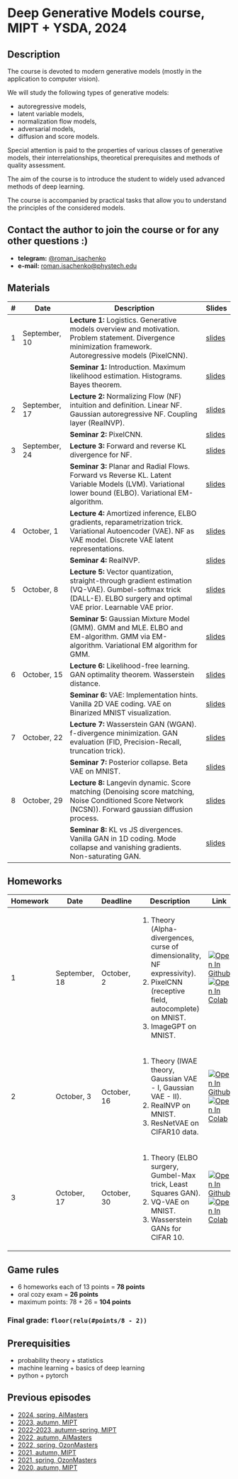 # Deep Generative Models course, MIPT + YSDA, 2024

## Description
The course is devoted to modern generative models (mostly in the application to computer vision).

We will study the following types of generative models:
- autoregressive models,
- latent variable models,
- normalization flow models,
- adversarial models,
- diffusion and score models.

Special attention is paid to the properties of various classes of generative models, their interrelationships, theoretical prerequisites and methods of quality assessment.

The aim of the course is to introduce the student to widely used advanced methods of deep learning.

The course is accompanied by practical tasks that allow you to understand the principles of the considered models.

## Contact the author to join the course or for any other questions :)

- **telegram:** [@roman_isachenko](https://t.me/roman_isachenko)
- **e-mail:** roman.isachenko@phystech.edu

## Materials

| # | Date | Description | Slides |
|---|---|---|---|
| 1 | September, 10 | <b>Lecture 1:</b> Logistics. Generative models overview and motivation. Problem statement. Divergence minimization framework. Autoregressive models (PixelCNN). | [slides](lectures/lecture1/Lecture1.pdf) |
|  |  | <b>Seminar 1:</b> Introduction. Maximum likelihood estimation. Histograms. Bayes theorem. | [slides](seminars/seminar1/seminar1.ipynb) |
| 2 | September, 17 | <b>Lecture 2:</b> Normalizing Flow (NF) intuition and definition. Linear NF. Gaussian autoregressive NF. Coupling layer (RealNVP). | [slides](lectures/lecture2/Lecture2.pdf) |
|  |  | <b>Seminar 2:</b> PixelCNN. | [slides](seminars/seminar2/seminar2.ipynb) |
| 3 | September, 24 | <b>Lecture 3:</b> Forward and reverse KL divergence for NF. | [slides](lectures/lecture3/Lecture3.pdf) |
|  |  | <b>Seminar 3:</b> Planar and Radial Flows. Forward vs Reverse KL. Latent Variable Models (LVM). Variational lower bound (ELBO). Variational EM-algorithm. | [slides](seminars/seminar3/seminar3.ipynb) |
| 4 | October, 1 | <b>Lecture 4:</b> Amortized inference, ELBO gradients, reparametrization trick. Variational Autoencoder (VAE). NF as VAE model. Discrete VAE latent representations. | [slides](lectures/lecture4/Lecture4.pdf) |
|  |  | <b>Seminar 4:</b> RealNVP. | [slides](seminars/seminar4/real_nvp_notes.ipynb) |
| 5 | October, 8 | <b>Lecture 5:</b> Vector quantization, straight-through gradient estimation (VQ-VAE). Gumbel-softmax trick (DALL-E). ELBO surgery and optimal VAE prior. Learnable VAE prior. | [slides](lectures/lecture5/Lecture5.pdf) |
|  |  | <b>Seminar 5:</b> Gaussian Mixture Model (GMM). GMM and MLE. ELBO and EM-algorithm. GMM via EM-algorithm. Variational EM algorithm for GMM. | [slides](seminars/seminar5/seminar5.ipynb) |
| 6 | October, 15 | <b>Lecture 6:</b> Likelihood-free learning. GAN optimality theorem. Wasserstein distance. | [slides](lectures/lecture6/Lecture6.pdf) |
|  |  | <b>Seminar 6:</b>  VAE: Implementation hints. Vanilla 2D VAE coding. VAE on Binarized MNIST visualization. | [slides](seminars/seminar6/seminar6.ipynb) |
| 7 | October, 22 | <b>Lecture 7:</b> Wasserstein GAN (WGAN). f-divergence minimization. GAN evaluation (FID, Precision-Recall, truncation trick). | [slides](lectures/lecture7/Lecture7.pdf) |
|  |  | <b>Seminar 7:</b> Posterior collapse. Beta VAE on MNIST. | [slides](seminars/seminar7/seminar7.ipynb) |
| 8 | October, 29 | <b>Lecture 8:</b>  Langevin dynamic. Score matching (Denoising score matching, Noise Conditioned Score Network (NCSN)). Forward gaussian diffusion process. | [slides](lectures/lecture8/Lecture8.pdf) |
|  |  | <b>Seminar 8:</b> KL vs JS divergences. Vanilla GAN in 1D coding. Mode collapse and vanishing gradients. Non-saturating GAN. | [slides](seminars/seminar8/seminar8.ipynb) |
<!---
| 9 | November, 5 | <b>Lecture 9:</b> Gaussian diffusion process: forward + reverse. Gaussian diffusion model as VAE, derivation of ELBO. Reparametrization of gaussian diffusion model. | [slides](lectures/lecture9/Lecture9.pdf) |
|  |  | <b>Seminar 9:</b> WGAN and WGAN-GP on 1D data. | [slides](seminars/seminar9/seminar9.ipynb) |
| 10 | November, 12 | <b>Lecture 10:</b> Denoising diffusion probabilistic model (DDPM): overview. Denoising diffusion as score-based generative model. Model guidance: classifier guidance, classfier-free guidance. Continuous-in-time NF and neural ODE. | [slides](lectures/lecture10/Lecture10.pdf) |
|  |  | <b>Seminar 10:</b> StyleGAN. | [slides](seminars/seminar10/StyleGAN.ipynb) |
| 11 | November, 19 | <b>Lecture 11:</b> Kolmogorov-Fokker-Planck equation for NF log-likelihood. FFJORD and Hutchinson's trace estimator. Adjoint method for continuous-in-time NF. SDE basics. | [slides](lectures/lecture11/Lecture11.pdf) |
|  |  | <b>Seminar 11:</b> Noise Conditioned Score Network (NCSN). Gaussian diffusion model as VAE. | [slides](seminars/seminar11/seminar11.ipynb) |
| 12 | November, 26 | <b>Lecture 12:</b> Kolmogorov-Fokker-Planck equation. Probability flow ODF. Reverse SDE. Variance Preserving and Variance Exploding SDEs. | [slides](lectures/lecture12/Lecture12.pdf) |
|  |  | <b>Seminar 12:</b> Denoising diffusion probabilistic model (DDPM). Denoising Diffusion Implicit Models (DDIM). | [slides](seminars/seminar11/seminar11.ipynb) |
| 13 | December, 3 | <b>Lecture 13:</b>  | [slides](lectures/lecture13/Lecture13.pdf) |
|  |  | <b>Seminar 13:</b> Guidance. CLIP, GLIDE, DALL-E 2, Imagen, Latent Diffusion Model. | [slides](seminars/seminar13/seminar13.ipynb) |
| 13 | December, 10 | <b>Lecture 14:</b>  | [slides](lectures/lecture14/Lecture14.pdf) |
|  |  | <b>Seminar 14:</b>  | [slides](seminars/seminar14/seminar14.ipynb) |
-->

## Homeworks
| Homework | Date | Deadline | Description | Link |
|---------|------|-------------|--------|-------|
| 1 | September, 18 | October, 2 | <ol><li>Theory (Аlpha-divergences, curse of dimensionality, NF expressivity).</li><li>PixelCNN (receptive field, autocomplete) on MNIST.</li><li>ImageGPT on MNIST.</li></ol> | [![Open In Github](https://img.shields.io/static/v1.svg?logo=github&label=Repo&message=Open%20in%20Github&color=lightgrey)](homeworks/hw1.ipynb)<br>[![Open In Colab](https://colab.research.google.com/assets/colab-badge.svg)](https://colab.research.google.com/github/r-isachenko/2024-DGM-MIPT-YSDA-course/blob/main/homeworks/hw1.ipynb) |
| 2 | October, 3 | October, 16 | <ol><li>Theory (IWAE theory, Gaussian VAE - I, Gaussian VAE - II).</li><li>RealNVP on MNIST.</li><li>ResNetVAE on CIFAR10 data.</li></ol> | [![Open In Github](https://img.shields.io/static/v1.svg?logo=github&label=Repo&message=Open%20in%20Github&color=lightgrey)](homeworks/hw2.ipynb)<br>[![Open In Colab](https://colab.research.google.com/assets/colab-badge.svg)](https://colab.research.google.com/github/r-isachenko/2024-DGM-MIPT-YSDA-course/blob/main/homeworks/hw2.ipynb) |
| 3 | October, 17 | October, 30 | <ol><li>Theory (ELBO surgery, Gumbel-Max trick, Least Squares GAN).</li><li>VQ-VAE on MNIST.</li><li>Wasserstein GANs for CIFAR 10.</li></ol> | [![Open In Github](https://img.shields.io/static/v1.svg?logo=github&label=Repo&message=Open%20in%20Github&color=lightgrey)](homeworks/hw3.ipynb)<br>[![Open In Colab](https://colab.research.google.com/assets/colab-badge.svg)](https://colab.research.google.com/github/r-isachenko/2024-DGM-MIPT-YSDA-course/blob/main/homeworks/hw3.ipynb) |
<!---
| 4 | October, 30 | November, 13 | <ol><li>Theory (Least Squares GAN, Conjugate functions, FID for Normal distributions).</li><li>WGAN/WGAN-GP on CIFAR10.</li><li>Inception Score and FID.</li></ol> | [![Open In Github](https://img.shields.io/static/v1.svg?logo=github&label=Repo&message=Open%20in%20Github&color=lightgrey)](homeworks/hw4.ipynb)<br>[![Open In Colab](https://colab.research.google.com/assets/colab-badge.svg)](https://colab.research.google.com/github/r-isachenko/2024-DGM-MIPT-YSDA-course/blob/main/homeworks/hw4.ipynb) |
| 5 | November, 13 | November, 27 | <ol><li>Theory (Gaussian diffusion, Implicit score matching).</li><li>Denoising score matching on 2D data.</li><li>NCSN on MNIST.</li></ol> | [![Open In Github](https://img.shields.io/static/v1.svg?logo=github&label=Repo&message=Open%20in%20Github&color=lightgrey)](homeworks/hw5.ipynb)<br>[![Open In Colab](https://colab.research.google.com/assets/colab-badge.svg)](https://colab.research.google.com/github/r-isachenko/2024-DGM-MIPT-YSDA-course/blob/main/homeworks/hw5.ipynb) |
| 6 | November, 27 | December, 11 | <ol><li>Theory (Classifier guidance, spaced diffusion, KFP theorem).</li><li>DDPM on 2d data.</li><li>DDPM on MNIST.</li></ol> |  [![Open In Github](https://img.shields.io/static/v1.svg?logo=github&label=Repo&message=Open%20in%20Github&color=lightgrey)](homeworks/hw6.ipynb)<br>[![Open In Colab](https://colab.research.google.com/assets/colab-badge.svg)](https://colab.research.google.com/github/r-isachenko/2024-DGM-MIPT-YSDA-course/blob/main/homeworks/hw6.ipynb) |
-->

## Game rules
- 6 homeworks each of 13 points = **78 points**
- oral cozy exam = **26 points**
- maximum points: 78 + 26 = **104 points**
### Final grade: `floor(relu(#points/8 - 2))`

## Prerequisities
- probability theory + statistics
- machine learning + basics of deep learning
- python + pytorch

## Previous episodes
- [2024, spring, AIMasters](https://github.com/r-isachenko/2024-DGM-AIMasters-course)
- [2023, autumn, MIPT](https://github.com/r-isachenko/2023-DGM-MIPT-course)
- [2022-2023, autumn-spring, MIPT](https://github.com/r-isachenko/2022-2023-DGM-MIPT-course)
- [2022, autumn, AIMasters](https://github.com/r-isachenko/2022-2023-DGM-AIMasters-course)
- [2022, spring, OzonMasters](https://github.com/r-isachenko/2022-DGM-Ozon-course)
- [2021, autumn, MIPT](https://github.com/r-isachenko/2021-DGM-MIPT-course)
- [2021, spring, OzonMasters](https://github.com/r-isachenko/2021-DGM-Ozon-course)
- [2020, autumn, MIPT](https://github.com/r-isachenko/2020-DGM-MIPT-course)

